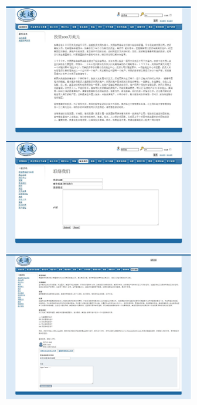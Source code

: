 ![chinesegous-01.jpg](chinesegous-01.jpg)
![chinesegous-02.jpg](chinesegous-02.jpg)
![chinesegous-03.jpg](chinesegous-03.jpg)